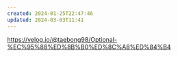 ```yaml
---
created: 2024-01-25T22:47:46
updated: 2024-03-03T11:41
---
```

https://velog.io/@taebong98/Optional-%EC%95%88%ED%8B%B0%ED%8C%A8%ED%84%B4